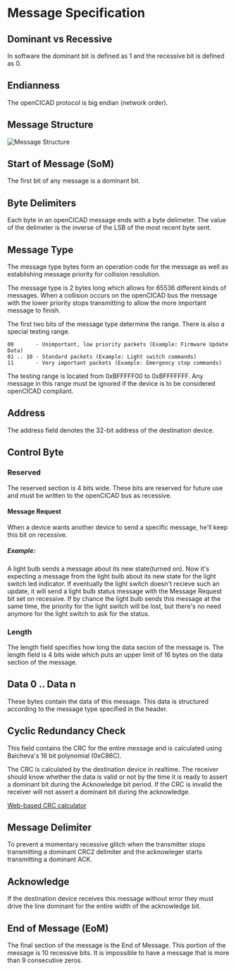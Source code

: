 # Message Specification

## Dominant vs Recessive
In software the dominant bit is defined as 1 and the recessive bit is defined as 0.

## Endianness
The openCICAD protocol is big endian (network order).

## Message Structure
![Message Structure](https://raw.github.com/amstan/openCICAD/master/doc/MessageStructure.svg)

## Start of Message (SoM)
The first bit of any message is a dominant bit.

## Byte Delimiters
Each byte in an openCICAD message ends with a byte delimeter. The value of the delimeter is the inverse of the LSB of the most recent byte sent. 

## Message Type
The message type bytes form an operation code for the message as well as establishing message priority for collision resolution.

The message type is 2 bytes long which allows for 65536 different kinds of messages. When a collision occurs on the openCICAD bus the message with the lower priority stops transmitting to allow the more important message to finish.

The first two bits of the message type determine the range. There is also a special testing range.

    00       - Unimportant, low priority packets (Example: Firmware Update Data)
    01 .. 10 - Standard packets (Example: Light switch commands)
    11       - Very important packets (Example: Emergency stop commands)

The testing range is located from 0xBFFFFF00 to 0xBFFFFFFF. Any message in this range must be ignored if the device is to be considered openCICAD compliant.

## Address

The address field denotes the 32-bit address of the destination device.

## Control Byte

### Reserved
The reserved section is 4 bits wide. These bits are reserved for future use and must be written to the openCICAD bus as recessive.

#### Message Request
When a device wants another device to send a specific message, he'll keep this bit on recessive.

##### Example:
A light bulb sends a message about its new state(turned on). Now it's expecting a message from the light bulb about its new state for the light switch led indicator.
If eventually the light switch doesn't recieve such an update, it will send a light bulb status message with the Message Request bit set on recessive. If by chance the light bulb sends this message at the same time, the priority for the light switch will be lost, but there's no need anymore for the light switch to ask for the status.

### Length
The length field specifies how long the data secion of the message is. The length field is 4 bits wide which puts an upper limit of 16 bytes on the data section of the message.

## Data 0 .. Data n
These bytes contain the data of this message. This data is structured according to the message type specified in the header.

## Cyclic Redundancy Check
This field contains the CRC for the entire message and is calculated using Baicheva's 16 bit polynomial (0xC86C).

The CRC is calculated by the destination device in realtime. The receiver should know whether the data is valid or not by the time it is ready to assert a dominant bit during the Acknowledge bit period. If the CRC is invalid the receiver will not assert a dominant bit during the acknowledge.

[Web-based CRC calculator](http://depa.usst.edu.cn/chenjq/www2/SDesign/JavaScript/CRCcalculation.htm)

## Message Delimiter
To prevent a momentary recessive glitch when the transmitter stops transmitting a dominant CRC2 delimiter and the acknowleger starts transmitting a dominant ACK.

## Acknowledge
If the destination device receives this message without error they must drive the line dominant for the entire width of the acknowledge bit.

## End of Message (EoM)
The final section of the message is the End of Message. This portion of the message is 10 recessive bits. It is impossible to have a message that is more than 9 consecutive zeros.
